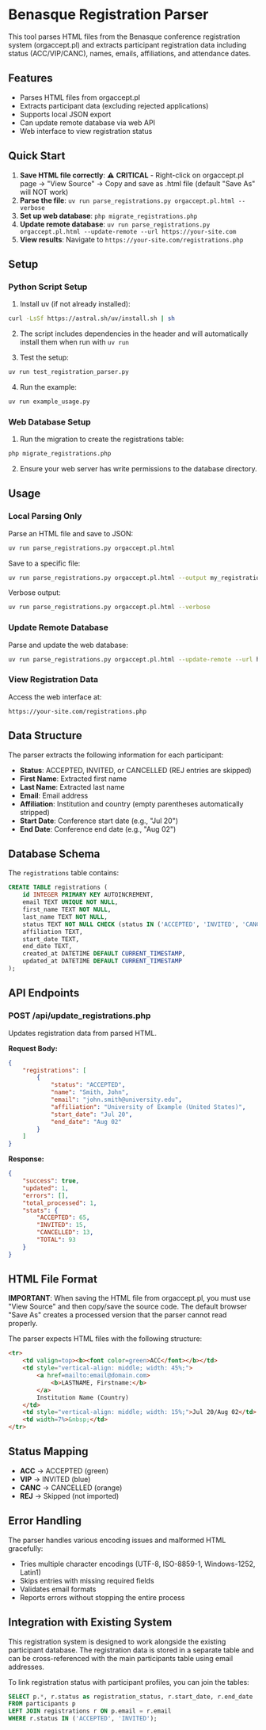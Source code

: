 # Benasque Registration Parser

This tool parses HTML files from the Benasque conference registration system (orgaccept.pl) and extracts participant registration data including status (ACC/VIP/CANC), names, emails, affiliations, and attendance dates.

## Features

- Parses HTML files from orgaccept.pl
- Extracts participant data (excluding rejected applications)
- Supports local JSON export
- Can update remote database via web API
- Web interface to view registration status

## Quick Start

1. **Save HTML file correctly**: ⚠️ **CRITICAL** - Right-click on orgaccept.pl page → "View Source" → Copy and save as .html file (default "Save As" will NOT work)
2. **Parse the file**: `uv run parse_registrations.py orgaccept.pl.html --verbose`
3. **Set up web database**: `php migrate_registrations.php`
4. **Update remote database**: `uv run parse_registrations.py orgaccept.pl.html --update-remote --url https://your-site.com`
5. **View results**: Navigate to `https://your-site.com/registrations.php`

## Setup

### Python Script Setup

1. Install uv (if not already installed):
```bash
curl -LsSf https://astral.sh/uv/install.sh | sh
```

2. The script includes dependencies in the header and will automatically install them when run with `uv run`

3. Test the setup:
```bash
uv run test_registration_parser.py
```

4. Run the example:
```bash
uv run example_usage.py
```

### Web Database Setup

1. Run the migration to create the registrations table:
```bash
php migrate_registrations.php
```

2. Ensure your web server has write permissions to the database directory.

## Usage

### Local Parsing Only

Parse an HTML file and save to JSON:
```bash
uv run parse_registrations.py orgaccept.pl.html
```

Save to a specific file:
```bash
uv run parse_registrations.py orgaccept.pl.html --output my_registrations.json
```

Verbose output:
```bash
uv run parse_registrations.py orgaccept.pl.html --verbose
```

### Update Remote Database

Parse and update the web database:
```bash
uv run parse_registrations.py orgaccept.pl.html --update-remote --url https://your-site.com
```

### View Registration Data

Access the web interface at:
```
https://your-site.com/registrations.php
```

## Data Structure

The parser extracts the following information for each participant:

- **Status**: ACCEPTED, INVITED, or CANCELLED (REJ entries are skipped)
- **First Name**: Extracted first name
- **Last Name**: Extracted last name
- **Email**: Email address
- **Affiliation**: Institution and country (empty parentheses automatically stripped)
- **Start Date**: Conference start date (e.g., "Jul 20")
- **End Date**: Conference end date (e.g., "Aug 02")

## Database Schema

The `registrations` table contains:

```sql
CREATE TABLE registrations (
    id INTEGER PRIMARY KEY AUTOINCREMENT,
    email TEXT UNIQUE NOT NULL,
    first_name TEXT NOT NULL,
    last_name TEXT NOT NULL,
    status TEXT NOT NULL CHECK (status IN ('ACCEPTED', 'INVITED', 'CANCELLED')),
    affiliation TEXT,
    start_date TEXT,
    end_date TEXT,
    created_at DATETIME DEFAULT CURRENT_TIMESTAMP,
    updated_at DATETIME DEFAULT CURRENT_TIMESTAMP
);
```

## API Endpoints

### POST /api/update_registrations.php

Updates registration data from parsed HTML.

**Request Body:**
```json
{
    "registrations": [
        {
            "status": "ACCEPTED",
            "name": "Smith, John",
            "email": "john.smith@university.edu",
            "affiliation": "University of Example (United States)",
            "start_date": "Jul 20",
            "end_date": "Aug 02"
        }
    ]
}
```

**Response:**
```json
{
    "success": true,
    "updated": 1,
    "errors": [],
    "total_processed": 1,
    "stats": {
        "ACCEPTED": 65,
        "INVITED": 15,
        "CANCELLED": 13,
        "TOTAL": 93
    }
}
```

## HTML File Format

**IMPORTANT**: When saving the HTML file from orgaccept.pl, you must use "View Source" and then copy/save the source code. The default browser "Save As" creates a processed version that the parser cannot read properly.

The parser expects HTML files with the following structure:

```html
<tr>
    <td valign=top><b><font color=green>ACC</font></b></td>
    <td style="vertical-align: middle; width: 45%;">
        <a href=mailto:email@domain.com>
            <b>LASTNAME, Firstname:</b>
        </a>
        Institution Name (Country)
    </td>
    <td style="vertical-align: middle; width: 15%;">Jul 20/Aug 02</td>
    <td width=7%>&nbsp;</td>
</tr>
```

## Status Mapping

- **ACC** → ACCEPTED (green)
- **VIP** → INVITED (blue)
- **CANC** → CANCELLED (orange)
- **REJ** → Skipped (not imported)

## Error Handling

The parser handles various encoding issues and malformed HTML gracefully:

- Tries multiple character encodings (UTF-8, ISO-8859-1, Windows-1252, Latin1)
- Skips entries with missing required fields
- Validates email formats
- Reports errors without stopping the entire process

## Integration with Existing System

This registration system is designed to work alongside the existing participant database. The registration data is stored in a separate table and can be cross-referenced with the main participants table using email addresses.

To link registration status with participant profiles, you can join the tables:

```sql
SELECT p.*, r.status as registration_status, r.start_date, r.end_date
FROM participants p
LEFT JOIN registrations r ON p.email = r.email
WHERE r.status IN ('ACCEPTED', 'INVITED');
```
